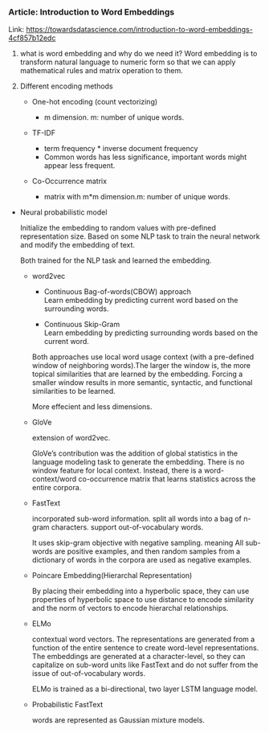 ### Article: Introduction to Word Embeddings

Link: https://towardsdatascience.com/introduction-to-word-embeddings-4cf857b12edc

1. what is word embedding and why do we need it?
Word embedding is to transform natural language to numeric form so that we can apply mathematical rules and matrix operation to them.

2. Different encoding methods

    - One-hot encoding (count vectorizing) 
        - m dimension. 
    m: number of unique words.

    - TF-IDF
        - term frequency * inverse document frequency
        - Common words has less significance, important words might appear less frequent.

    - Co-Occurrence matrix
        - matrix with m*m dimension.m: number of unique words.

- Neural probabilistic model

    Initialize the embedding to random values with pre-defined representation size. Based on some NLP task to train the neural network and modify the embedding of text.
    
    Both trained for the NLP task and learned the embedding.

    - word2vec
        - Continuous Bag-of-words(CBOW) approach \
            Learn embedding by predicting current word based on the surrounding words.

        - Continuous Skip-Gram \
            Learn embedding by predicting surrounding words based on the current word.

        Both approaches use local word usage context (with a pre-defined window of neighboring words).The larger the window is, the more topical similarities that are learned by the embedding. Forcing a smaller window results in more semantic, syntactic, and functional similarities to be learned.

        More effecient and less dimensions.

    - GloVe
        
        extension of word2vec.

        GloVe’s contribution was the addition of global statistics in the language modeling task to generate the embedding. There is no window feature for local context. Instead, there is a word-context/word co-occurrence matrix that learns statistics across the entire corpora.

    - FastText

        incorporated sub-word information. split all words into a bag of n-gram characters. support out-of-vocabulary words.

        It uses skip-gram objective with negative sampling. meaning All sub-words are positive examples, and then random samples from a dictionary of words in the corpora are used as negative examples. 

    - Poincare Embedding(Hierarchal Representation)

        By placing their embedding into a hyperbolic space, they can use properties of hyperbolic space to use distance to encode similarity and the norm of vectors to encode hierarchal relationships.

    - ELMo
        
        contextual word vectors. The representations are generated from a function of the entire sentence to create word-level representations. The embeddings are generated at a character-level, so they can capitalize on sub-word units like FastText and do not suffer from the issue of out-of-vocabulary words.

        ELMo is trained as a bi-directional, two layer LSTM language model.

    - Probabilistic FastText
        
        words are represented as Gaussian mixture models.


